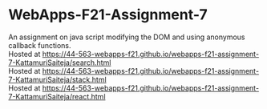 # WebApps-F21-Assignment-7
An assignment on java script modifying the DOM and using anonymous callback functions.<br>
Hosted at 
https://44-563-webapps-f21.github.io/webapps-f21-assignment-7-KattamuriSaiteja/search.html<br>
Hosted at
https://44-563-webapps-f21.github.io/webapps-f21-assignment-7-KattamuriSaiteja/stack.html<br>
Hosted at
https://44-563-webapps-f21.github.io/webapps-f21-assignment-7-KattamuriSaiteja/react.html
